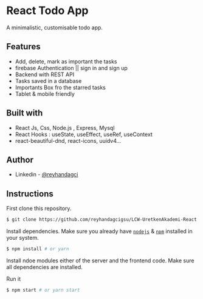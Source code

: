# React Todo App

A minimalistic, customisable todo app.
 

## Features

- Add, delete, mark as important the tasks
- firebase Authentication || sign in and sign up 
- Backend with REST API 
- Tasks saved in a database
- Importants Box fro the starred tasks
- Tablet & mobile friendly

## Built with

- React Js, Css, Node.js , Express, Mysql 
- React Hooks : useState, useEffect, useRef, useContext
- react-beautiful-dnd, react-icons, uuidv4...


## Author

- Linkedin - [@reyhandagci](https://www.linkedin.com/in/reyhandagci/)


## Instructions

First clone this repository.
```bash
$ git clone https://github.com/reyhandagcigsu/LCW-UretkenAkademi-React.js-Bootcamp.git
```

Install dependencies. Make sure you already have [`nodejs`](https://nodejs.org/en/) & [`npm`](https://www.npmjs.com/) installed in your system.
```bash
$ npm install # or yarn
```
Install ndoe modules either of the server and the frontend code. Make sure all dependencies are installed.

Run it
```bash
$ npm start # or yarn start
```
